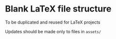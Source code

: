 # Blank LaTeX file structure

To be duplicated and reused for LaTeX projects

Updates should be made only to files in `assets/`
